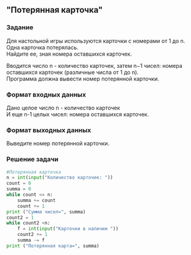 ## "Потерянная карточка"

### Задание

Для настольной игры используются карточки с номерами от 1 до n. Одна карточка потерялась. \
Найдите ее, зная номера оставшихся карточек. 

Вводится число n - количество карточек, затем n−1 чисел: номера оставшихся карточек (различные числа от 1 до n). \
Программа должна вывести номер потерянной карточки.

### Формат входных данных

Дано целое число n - количество карточек \
И еще n-1 целых чисел: номера оставшихся карточек.

### Формат выходных данных

Выведите номер потерянной карточки.

### Решение задачи

```python
#Потерянная карточка
n = int(input("Количество карточек: "))
count = 0
summa = 0
while count <= n:
    summa += count
    count += 1
print ("Сумма чисел=", summa)
count2 = 1
while count2 <n:
    f = int(input("Карточки в наличии "))
    count2 += 1
    summa -= f
print ("Потерянная карта=", summa)
```
